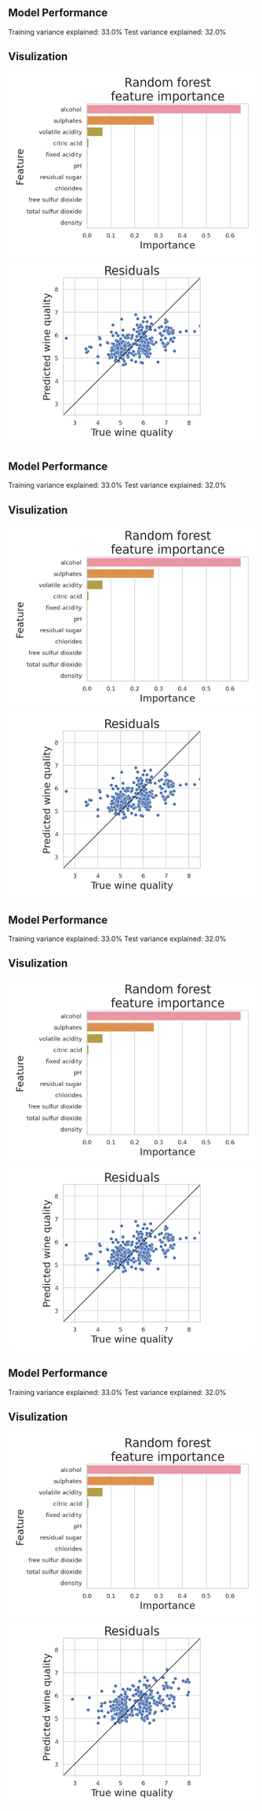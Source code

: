  ## Model Performance
Training variance explained: 33.0%
Test variance explained: 32.0%
 ## Visulization
![](feature_importance.png)
![](residuals.png)
 ## Model Performance
Training variance explained: 33.0%
Test variance explained: 32.0%
 ## Visulization
![image](feature_importance.png)
![image](residuals.png)
 ## Model Performance
Training variance explained: 33.0%
Test variance explained: 32.0%
 ## Visulization
![image](feature_importance.png)
![image](residuals.png)
 ## Model Performance
Training variance explained: 33.0%
Test variance explained: 32.0%
 ## Visulization
![image](.github/images/feature_importance.png)
![image](.github/images/residuals.png)
